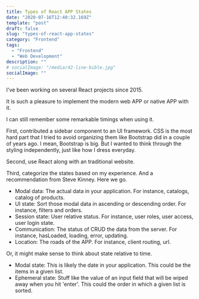 ```yaml
---
title: Types of React APP States
date: "2020-07-16T12:40:32.169Z"
template: "post"
draft: false
slug: "types-of-react-app-states"
category: "Frontend"
tags:
  - "Frontend"
  - "Web Development"
description: ""
# socialImage: "/media/42-line-bible.jpg"
socialImage: ""
---
```


I've been working on several React projects since 2015.

It is such a pleasure to implement the modern web APP or native APP with it.

I can still remember some remarkable timings when using it.

First, contributed a sidebar component to an UI framework. CSS is the most hard part that I tried to avoid organizing them like Bootstrap did in a couple of years ago. I mean, Bootstrap is big. But I wanted to think through the styling independently, just like how I dress everyday.

Second, use React along with an traditional website.

Third, categorize the states based on my experience. And a recommendation from Steve Kinney. Here we go.

- Modal data: The actual data in your application.
  For instance, catalogs, catalog of products.
- UI state: Sort those modal data in ascending or descending order.
  For instance, filters and orders.
- Session state: User relative status.
  For instance, user roles, user access, user login state.
- Communication: The status of CRUD the data from the server.
  For instance, hasLoaded, loading, error, updating.
- Location: The roads of the APP.
  For instance, client routing, url.

Or, it might make sense to think about state relative to time.

- Modal state: This is likely the date in your application. This could be the items in a given list.
- Ephemeral state: Stuff like the value of an input field that will be wiped away when you hit 'enter'. This could the order in which a given list is sorted.
